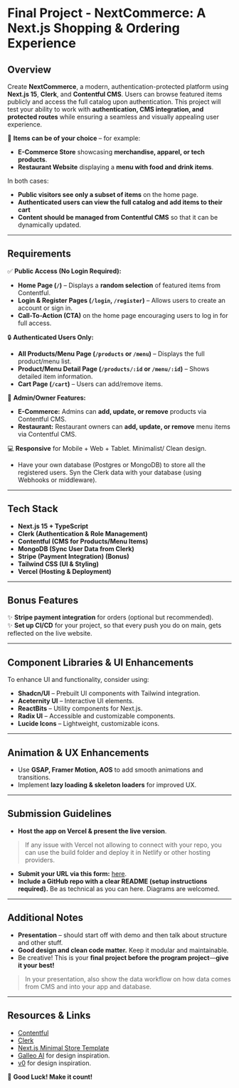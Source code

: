 # **Final Project - NextCommerce: A Next.js Shopping & Ordering Experience**  

## **Overview**  
Create **NextCommerce**, a modern, authentication-protected platform using **Next.js 15**, **Clerk**, and **Contentful CMS**. Users can browse featured items publicly and access the full catalog upon authentication. This project will test your ability to work with **authentication, CMS integration, and protected routes** while ensuring a seamless and visually appealing user experience.  

📌 **Items can be of your choice** – for example:  
- **E-Commerce Store** showcasing **merchandise, apparel, or tech products**.  
- **Restaurant Website** displaying a **menu with food and drink items**.  

In both cases:  
- **Public visitors see only a subset of items** on the home page.  
- **Authenticated users can view the full catalog and add items to their cart**
- **Content should be managed from Contentful CMS** so that it can be dynamically updated.  

---

## **Requirements**  

✅ **Public Access (No Login Required):**  
- **Home Page (`/`)** – Displays a **random selection** of featured items from Contentful.  
- **Login & Register Pages (`/login`, `/register`)** – Allows users to create an account or sign in.  
- **Call-To-Action (CTA)** on the home page encouraging users to log in for full access.  

🔒 **Authenticated Users Only:**  
- **All Products/Menu Page (`/products` or `/menu`)** – Displays the full product/menu list.  
- **Product/Menu Detail Page (`/products/:id` or `/menu/:id`)** – Shows detailed item information.  
- **Cart Page (`/cart`)** – Users can add/remove items.  

🔑 **Admin/Owner Features:**  
- **E-Commerce:** Admins can **add, update, or remove** products via Contentful CMS.  
- **Restaurant:** Restaurant owners can **add, update, or remove** menu items via Contentful CMS.  

💻 **Responsive** for Mobile + Web + Tablet. Minimalist/ Clean design.
* Have your own database (Postgres or MongoDB) to store all the registered users. Syn the Clerk data with your database (using Webhooks or middleware).


---

## **Tech Stack**  
- **Next.js 15 + TypeScript**  
- **Clerk (Authentication & Role Management)**  
- **Contentful (CMS for Products/Menu Items)**  
- **MongoDB (Sync User Data from Clerk)**  
- **Stripe (Payment Integration) (Bonus)**  
- **Tailwind CSS (UI & Styling)**  
- **Vercel (Hosting & Deployment)**  

---

## **Bonus Features**  
✨ **Stripe payment integration** for orders (optional but recommended).  
✨ **Set up CI/CD** for your project, so that every push you do on main, gets reflected on the live website.  

---

## **Component Libraries & UI Enhancements**  
To enhance UI and functionality, consider using:  
- **Shadcn/UI** – Prebuilt UI components with Tailwind integration.  
- **Aceternity UI** – Interactive UI elements.  
- **ReactBits** – Utility components for Next.js.  
- **Radix UI** – Accessible and customizable components.  
- **Lucide Icons** – Lightweight, customizable icons.  

---

## **Animation & UX Enhancements**  
- Use **GSAP, Framer Motion, AOS** to add smooth animations and transitions.  
- Implement **lazy loading & skeleton loaders** for improved UX.  

---

## **Submission Guidelines**  
* **Host the app on Vercel & present the live version**.
> If any issue with Vercel not allowing to connect with your repo, you can use the build folder and deploy it in Netlify or other hosting providers.    
* **Submit your URL via this form:** [here](https://forms.gle/tgF2Ukz87o6dC7ko9).  
* **Include a GitHub repo with a clear README (setup instructions required).** Be as technical as you can here. Diagrams are welcomed.   

---

## **Additional Notes**  
- **Presentation** – should start off with demo and then talk about structure and other stuff.  
- **Good design and clean code matter.** Keep it modular and maintainable.  
- Be creative! This is your **final project before the program project**—**give it your best!**  
> In your presentation, also show the data workflow on how data comes from CMS and into your app and database. 

---

## **Resources & Links**  
- [Contentful](https://www.contentful.com/)  
- [Clerk](https://clerk.com/)  
- [Next.js Minimal Store Template](https://github.com/leerob/next-minimal-store)
- [Galleo AI](https://www.usegalileo.ai/explore) for design inspiration.   
- [v0](https://v0.dev/) for design inspiration.   

🚀 **Good Luck! Make it count!**



